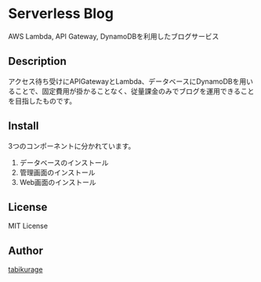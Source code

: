 Serverless Blog
====
AWS Lambda, API Gateway, DynamoDBを利用したブログサービス

## Description
アクセス待ち受けにAPIGatewayとLambda、データベースにDynamoDBを用いることで、固定費用が掛かることなく、従量課金のみでブログを運用できることを目指したものです。

## Install
3つのコンポーネントに分かれています。
1. データベースのインストール
1. 管理画面のインストール
1. Web画面のインストール

## License
MIT License

## Author
[tabikurage](https://github.com/tabikurage)